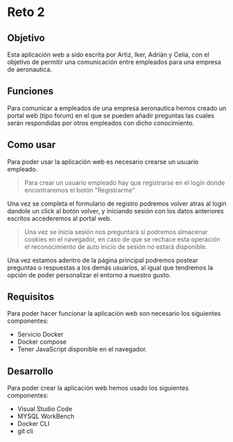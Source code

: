# Reto 2

## Objetivo

Esta aplicación web a sido escrita por Artiz, Iker, Adrián y Celia, con el objetivo de permitir una comunicación entre empleados para una empresa de aeronautica.

## Funciones

Para comunicar a empleados de una empresa aeronautica hemos creado un portal web (tipo forum) en el que se pueden añadir preguntas las cuales serán respondidas por otros empleados con dicho conocimiento.

## Como usar

Para poder usar la aplicación web es necesario crearse un usuario empleado.

> Para crear un usuario empleado hay que registrarse en el login donde encontraremos el botón "Registrarme"

Una vez se completa el formulario de registro podremos volver atras al login dandole un click al botón volver, y iniciando sesión con los datos anteriores escritos accederemos al portal web.

> Una vez se inicia sesión nos preguntará si podremos almacenar cookies en el navegador, en caso de que se rechace esta operación el reconocimiento de auto inicio de sesión no estará disponible.

Una vez estamos adentro de la página principal podremos postear preguntas o respuestas a los demás usuarios, al igual que tendremos la opción de poder personalizar el entorno a nuestro gusto.

## Requisitos

Para poder hacer funcionar la aplicación web son necesario los siguientes componentes:

- Servicio Docker
- Docker compose
- Tener JavaScript disponible en el navegador.

## Desarrollo

Para poder crear la aplicación web hemos usado los siguientes componentes:

- Visual Studio Code
- MYSQL WorkBench
- Docker CLI
- git cli
